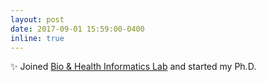 ```yaml
---
layout: post
date: 2017-09-01 15:59:00-0400
inline: true
---
```


:sparkles: Joined [Bio & Health Informatics Lab](https://bhi-kimlab.github.io) and started my Ph.D.

